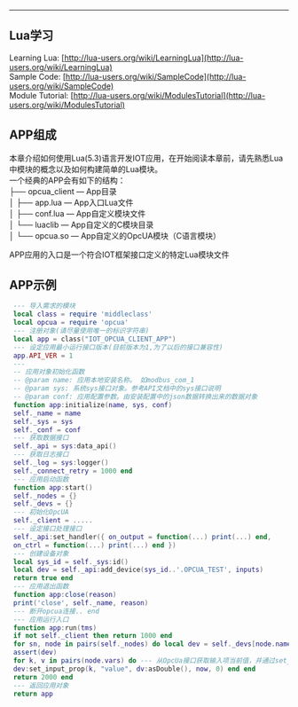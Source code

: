 
---

## Lua学习

Learning Lua: [http://lua-users.org/wiki/LearningLua](http://lua-users.org/wiki/LearningLua)  
 Sample Code: [http://lua-users.org/wiki/SampleCode](http://lua-users.org/wiki/SampleCode)  
 Module Tutorial: [http://lua-users.org/wiki/ModulesTutorial](http://lua-users.org/wiki/ModulesTutorial)

## APP组成

本章介绍如何使用Lua\(5.3\)语言开发IOT应用，在开始阅读本章前，请先熟悉Lua中模块的概念以及如何构建简单的Lua模块。  
 一个经典的APP会有如下的结构：  
 ├── opcua\_client — App目录  
 │   ├── app.lua — App入口Lua文件  
 │   ├── conf.lua — App自定义模块文件  
 │   └── luaclib — App自定义的C模块目录  
 │       └── opcua.so — App自定义的OpcUA模块（C语言模块）

APP应用的入口是一个符合IOT框架接口定义的特定Lua模块文件

## APP示例

```lua
 --- 导入需求的模块
 local class = require 'middleclass'
 local opcua = require 'opcua'
 --- 注册对象(请尽量使用唯一的标识字符串)
 local app = class("IOT_OPCUA_CLIENT_APP")
 --- 设定应用最小运行接口版本(目前版本为1,为了以后的接口兼容性)
 app.API_VER = 1
 ---
 -- 应用对象初始化函数
 -- @param name: 应用本地安装名称。 如modbus_com_1
 -- @param sys: 系统sys接口对象。参考API文档中的sys接口说明
 -- @param conf: 应用配置参数。由安装配置中的json数据转换出来的数据对象
 function app:initialize(name, sys, conf)
 self._name = name
 self._sys = sys
 self._conf = conf
 --- 获取数据接口
 self._api = sys:data_api()
 --- 获取日志接口
 self._log = sys:logger()
 self._connect_retry = 1000 end
 --- 应用启动函数
 function app:start()
 self._nodes = {}
 self._devs = {}
 --- 初始化OpcUA
 self._client = .....
 --- 设定接口处理接口
 self._api:set_handler({ on_output = function(...) print(...) end,
 on_ctrl = function(...) print(...) end })
 --- 创建设备对象
 local sys_id = self._sys:id()
 local dev = self._api:add_device(sys_id..'.OPCUA_TEST', inputs)
 return true end
 --- 应用退出函数
 function app:close(reason)
 print('close', self._name, reason)
 --- 断开opcua连接.. end
 --- 应用运行入口
 function app:run(tms)
 if not self._client then return 1000 end
 for sn, node in pairs(self._nodes) do local dev = self._devs[node.name]
 assert(dev)
 for k, v in pairs(node.vars) do --- 从OpcUa接口获取输入项当前值，并通过set_input_prop设定当前值
 dev:set_input_prop(k, "value", dv:asDouble(), now, 0) end end
 return 2000 end
 --- 返回应用对象
 return app
```




